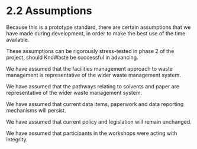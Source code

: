2.2 Assumptions
=======
Because this is a prototype standard, there are certain assumptions that we have made during development, in order to make the best use of the time available. 

These assumptions can be rigorously stress-tested in phase 2 of the project, should KnoWaste be successful in advancing.

We have assumed that the facilities management approach to waste management is representative of the wider waste management system.

We have assumed that the pathways relating to solvents and paper are representative of the wider waste management system.

We have assumed that current data items, paperwork and data reporting mechanisms will persist.

We have assumed that current policy and legislation will remain unchanged.

We have assumed that participants in the workshops were acting with integrity.
